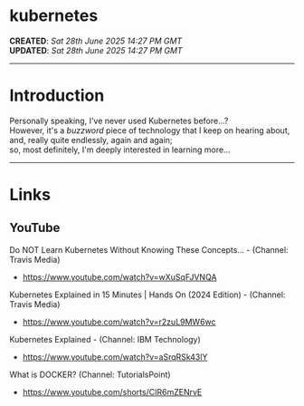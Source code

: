 # kubernetes  

**CREATED**: *Sat 28th June 2025 14:27 PM GMT*  
**UPDATED**: *Sat 28th June 2025 14:27 PM GMT*   

-----

# Introduction  

Personally speaking, I've never used Kubernetes before...?    
However, it's a *buzzword* piece of technology that I keep on hearing about,    
and, really quite endlessly, again and again;    
so, most definitely, I'm deeply interested in learning more...  

-----

# Links  

## YouTube  

Do NOT Learn Kubernetes Without Knowing These Concepts... - (Channel: Travis Media)    
- https://www.youtube.com/watch?v=wXuSqFJVNQA

Kubernetes Explained in 15 Minutes | Hands On (2024 Edition) - (Channel: Travis Media)  
- https://www.youtube.com/watch?v=r2zuL9MW6wc  

Kubernetes Explained - (Channel: IBM Technology)  
- https://www.youtube.com/watch?v=aSrqRSk43lY

What is DOCKER? (Channel: TutorialsPoint)  
- https://www.youtube.com/shorts/CIR6mZENrvE
 

